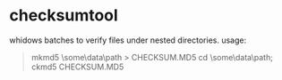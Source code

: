 # checksumtool
whidows batches to verify files under nested directories.
usage:
 > mkmd5 \some\data\path > CHECKSUM.MD5
 > cd \some\data\path; ckmd5 CHECKSUM.MD5
